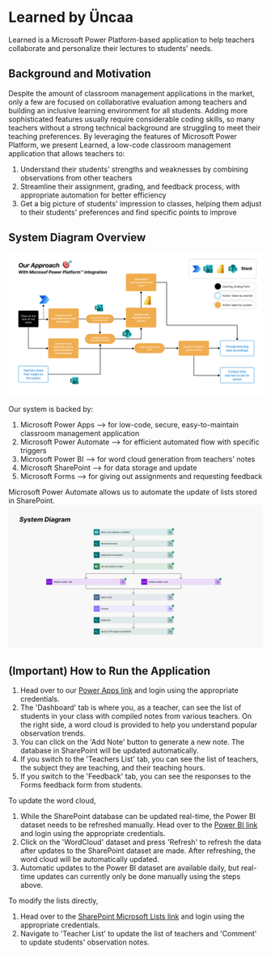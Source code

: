 # Learned by Üncaa
Learned is a Microsoft Power Platform-based application to help teachers collaborate and personalize their lectures to students' needs.

## Background and Motivation
Despite the amount of classroom management applications in the market, only a few are focused on collaborative evaluation among teachers and building an inclusive learning environment for all students. Adding more sophisticated features usually require considerable coding skills, so many teachers without a strong technical background are struggling to meet their teaching preferences. By leveraging the features of Microsoft Power Platform, we present Learned, a low-code classroom management application that allows teachers to:
1. Understand their students' strengths and weaknesses by combining observations from other teachers
2. Streamline their assignment, grading, and feedback process, with appropriate automation for better efficiency
3. Get a big picture of students' impression to classes, helping them adjust to their students' preferences and find specific points to improve

## System Diagram Overview

![System overview diagram](images/overviewDiagram.png)

Our system is backed by:
1. Microsoft Power Apps --> for low-code, secure, easy-to-maintain classroom management application
2. Microsoft Power Automate --> for efficient automated flow with specific triggers
3. Microsoft Power BI --> for word cloud generation from teachers' notes
4. Microsoft SharePoint --> for data storage and update
5. Microsoft Forms --> for giving out assignments and requesting feedback

Microsoft Power Automate allows us to automate the update of lists stored in SharePoint.
![Automatic SharePoint update](images/uploadSharepoint.png)

## (Important) How to Run the Application
1. Head over to our [Power Apps link]() and login using the appropriate credentials.
2. The 'Dashboard' tab is where you, as a teacher, can see the list of students in your class with compiled notes from various teachers. On the right side, a word cloud is provided to help you understand popular observation trends.
3. You can click on the 'Add Note' button to generate a new note. The database in SharePoint will be updated automatically.
4. If you switch to the 'Teachers List' tab, you can see the list of teachers, the subject they are teaching, and their teaching hours.
5. If you switch to the 'Feedback' tab, you can see the responses to the Forms feedback form from students.

To update the word cloud,
1. While the SharePoint database can be updated real-time, the Power BI dataset needs to be refreshed manually. Head over to the [Power BI link](https://app.powerbi.com/groups/me/list?redirectedFromSignup=1) and login using the appropriate credentials.
2. Click on the 'WordCloud' dataset and press 'Refresh' to refresh the data after updates to the SharePoint dataset are made. After refreshing, the word cloud will be automatically updated.
3. Automatic updates to the Power BI dataset are available daily, but real-time updates can currently only be done manually using the steps above.

To modify the lists directly,
1. Head over to the [SharePoint Microsoft Lists link](https://kaistackr-my.sharepoint.com/personal/adeeb_islam8_kaist_ac_kr/_layouts/15/lists.aspx) and login using the appropriate credentials.
2. Navigate to 'Teacher List' to update the list of teachers and 'Comment' to update students' observation notes.
